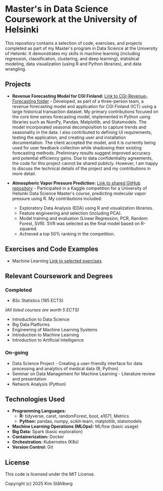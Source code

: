 # Master's in Data Science Coursework at the University of Helsinki

This repository contains a selection of code, exercises, and projects completed as part of my Master's program in Data Science at the University of Helsinki.  It demonstrates my skills in machine learning (including regression, classification, clustering, and deep learning), statistical modeling, data visualization (using R and Python libraries), and data wrangling.

## Projects

*   **Revenue Forecasting Model for CGI Finland:** [Link to CGI-Revenue-Forecasting folder](https://github.com/kimsta/Masters-Data-Science-Coursework/tree/main/Revenue-Forecasting) - Developed, as part of a three-person team, a revenue forecasting model and application for CGI Finland (ICT) using a large historical transaction dataset.  My primary contributions focused on the core time series forecasting model, implemented in Python using libraries such as NumPy, Pandas, Matplotlib, and Statsmodels.  The model incorporated seasonal decomposition to capture trends and seasonality in the data.  I also contributed to defining UI requirements, testing the application, and creating user and installation documentation.  The client accepted the model, and it is currently being used for user feedback collection while shadowing their existing forecasting methods. Preliminary results suggest improved accuracy and potential efficiency gains.  Due to data confidentiality agreements, the code for this project cannot be shared publicly. However, I am happy to discuss the technical details of the project and my contributions in more detail.

*   **Atmospheric Vapor Pressure Prediction:** [Link to shared GitHub repository](https://github.com/withoutglue/predicting_saturation_vapour_pressure) - Participated in a Kaggle competition for a University of Helsinki Data Science Master's course, predicting molecular vapor pressure using R. My contributions included:
    *   Exploratory Data Analysis (EDA) using R and visualization libraries.
    *   Feature engineering and selection (including PCA).
    *   Model training and evaluation (Linear Regression, PCR, Random Forest, SVR).  SVR was selected as the final model based on R-squared.
    *   Achieved a top 50% ranking in the competition.


## Exercises and Code Examples

* Machine Learning [Link to selected exercises](https://github.com/kimsta/Masters-Data-Science-Coursework/tree/main/ML-Exercises)


## Relevant Coursework and Degrees

### Completed

* BSc Statistics (185 ECTS)

*(All listed courses are worth 5 ECTS)*

* Introduction to Data Science
* Big Data Platforms
* Engineering of Machine Learning Systems
* Introduction to Machine Learning
* Introduction to Artificial Intelligence

### On-going

* Data Science Project - Creating a user-friendly interface for data processing and analytics of medical data (R, Python)
* Seminar on Data Management for Machine Learning - Literature review and presentation
* Network Analysis (Python)

## Technologies Used

*   **Programming Languages:**
    *   **R:** tidyverse, caret, randomForest, boot, e1071, Metrics
    *   **Python:** pandas, numpy, scikit-learn, matplotlib, statsmodels
*   **Machine Learning Operations (MLOps):** MLflow (basic usage)
*   **Big Data:** Spark (basic exploration)
*   **Containerization:** Docker
*   **Orchestration:** Kubernetes (K8s)
*   **Version Control:** Git

## License

This code is licensed under the MIT License.

Copyright (c) 2025 Kim Ståhlberg
